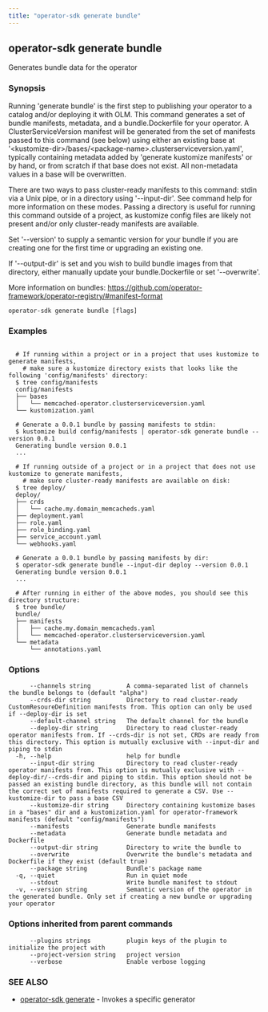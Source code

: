 ```yaml
---
title: "operator-sdk generate bundle"
---
```

## operator-sdk generate bundle

Generates bundle data for the operator

### Synopsis


Running 'generate bundle' is the first step to publishing your operator to a catalog and/or deploying it with OLM.
This command generates a set of bundle manifests, metadata, and a bundle.Dockerfile for your operator.
A ClusterServiceVersion manifest will be generated from the set of manifests passed to this command (see below)
using either an existing base at '&lt;kustomize-dir&gt;/bases/&lt;package-name&gt;.clusterserviceversion.yaml',
typically containing metadata added by 'generate kustomize manifests' or by hand, or from scratch if that base
does not exist. All non-metadata values in a base will be overwritten.

There are two ways to pass cluster-ready manifests to this command: stdin via a Unix pipe,
or in a directory using '--input-dir'. See command help for more information on these modes.
Passing a directory is useful for running this command outside of a project, as kustomize
config files are likely not present and/or only cluster-ready manifests are available.

Set '--version' to supply a semantic version for your bundle if you are creating one
for the first time or upgrading an existing one.

If '--output-dir' is set and you wish to build bundle images from that directory,
either manually update your bundle.Dockerfile or set '--overwrite'.

More information on bundles:
https://github.com/operator-framework/operator-registry/#manifest-format


```
operator-sdk generate bundle [flags]
```

### Examples

```

  # If running within a project or in a project that uses kustomize to generate manifests,
	# make sure a kustomize directory exists that looks like the following 'config/manifests' directory:
  $ tree config/manifests
  config/manifests
  ├── bases
  │   └── memcached-operator.clusterserviceversion.yaml
  └── kustomization.yaml

  # Generate a 0.0.1 bundle by passing manifests to stdin:
  $ kustomize build config/manifests | operator-sdk generate bundle --version 0.0.1
  Generating bundle version 0.0.1
  ...

  # If running outside of a project or in a project that does not use kustomize to generate manifests,
	# make sure cluster-ready manifests are available on disk:
  $ tree deploy/
  deploy/
  ├── crds
  │   └── cache.my.domain_memcacheds.yaml
  ├── deployment.yaml
  ├── role.yaml
  ├── role_binding.yaml
  ├── service_account.yaml
  └── webhooks.yaml

  # Generate a 0.0.1 bundle by passing manifests by dir:
  $ operator-sdk generate bundle --input-dir deploy --version 0.0.1
  Generating bundle version 0.0.1
  ...

  # After running in either of the above modes, you should see this directory structure:
  $ tree bundle/
  bundle/
  ├── manifests
  │   ├── cache.my.domain_memcacheds.yaml
  │   └── memcached-operator.clusterserviceversion.yaml
  └── metadata
      └── annotations.yaml

```

### Options

```
      --channels string          A comma-separated list of channels the bundle belongs to (default "alpha")
      --crds-dir string          Directory to read cluster-ready CustomResoureDefinition manifests from. This option can only be used if --deploy-dir is set
      --default-channel string   The default channel for the bundle
      --deploy-dir string        Directory to read cluster-ready operator manifests from. If --crds-dir is not set, CRDs are ready from this directory. This option is mutually exclusive with --input-dir and piping to stdin
  -h, --help                     help for bundle
      --input-dir string         Directory to read cluster-ready operator manifests from. This option is mutually exclusive with --deploy-dir/--crds-dir and piping to stdin. This option should not be passed an existing bundle directory, as this bundle will not contain the correct set of manifests required to generate a CSV. Use --kustomize-dir to pass a base CSV
      --kustomize-dir string     Directory containing kustomize bases in a "bases" dir and a kustomization.yaml for operator-framework manifests (default "config/manifests")
      --manifests                Generate bundle manifests
      --metadata                 Generate bundle metadata and Dockerfile
      --output-dir string        Directory to write the bundle to
      --overwrite                Overwrite the bundle's metadata and Dockerfile if they exist (default true)
      --package string           Bundle's package name
  -q, --quiet                    Run in quiet mode
      --stdout                   Write bundle manifest to stdout
  -v, --version string           Semantic version of the operator in the generated bundle. Only set if creating a new bundle or upgrading your operator
```

### Options inherited from parent commands

```
      --plugins strings          plugin keys of the plugin to initialize the project with
      --project-version string   project version
      --verbose                  Enable verbose logging
```

### SEE ALSO

* [operator-sdk generate](../operator-sdk_generate)	 - Invokes a specific generator

